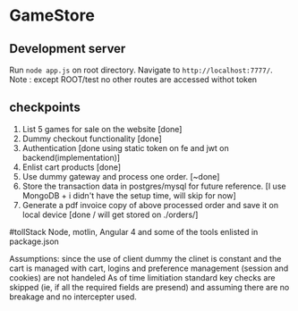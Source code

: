 # GameStore
## Development server
Run `node app.js` on root directory. Navigate to `http://localhost:7777/`.
Note : except ROOT/test no other routes are accessed withot token

## checkpoints
  1.  List 5 games for sale on the website [done]
  2.  Dummy checkout functionality [done]
  3.  Authentication [done using static token on fe and jwt on backend(implementation)]
  4.  Enlist cart products [done]
  5.  Use dummy gateway and process one order. [~done]
  6.  Store the transaction data in postgres/mysql for future reference. [I use MongoDB + i didn't have the setup time, will skip for now]
  7.  Generate a pdf invoice copy of above processed order and save it on local device [done / will get stored on ./orders/]
  
#tollStack
  Node, motlin, Angular 4 and some of the tools enlisted in package.json
  
Assumptions:
  since the use of client dummy the clinet is constant and the cart is managed with cart, logins and preference management (session and cookies) are not handeled
  As of time limitiation standard key checks are skipped (ie, if all the required fields are presend) and assuming there are no breakage and no intercepter used.
